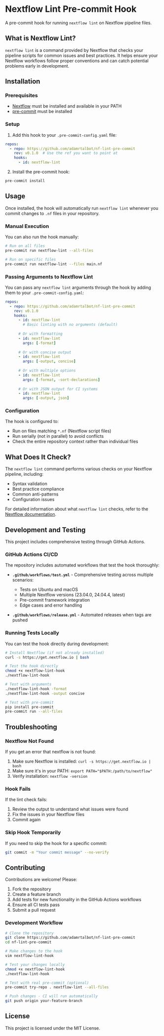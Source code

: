 # Nextflow Lint Pre-commit Hook

A pre-commit hook for running `nextflow lint` on Nextflow pipeline files.

## What is Nextflow Lint?

`nextflow lint` is a command provided by Nextflow that checks your pipeline scripts for common issues and best practices. It helps ensure your Nextflow workflows follow proper conventions and can catch potential problems early in development.

## Installation

### Prerequisites

- [Nextflow](https://www.nextflow.io/) must be installed and available in your PATH
- [pre-commit](https://pre-commit.com/) must be installed

### Setup

1. Add this hook to your `.pre-commit-config.yaml` file:

```yaml
repos:
  - repo: https://github.com/adamrtalbot/nf-lint-pre-commit
    rev: v0.1.0  # Use the ref you want to point at
    hooks:
      - id: nextflow-lint
```

2. Install the pre-commit hook:

```bash
pre-commit install
```

## Usage

Once installed, the hook will automatically run `nextflow lint` whenever you commit changes to `.nf` files in your repository.

### Manual Execution

You can also run the hook manually:

```bash
# Run on all files
pre-commit run nextflow-lint --all-files

# Run on specific files
pre-commit run nextflow-lint --files main.nf
```

### Passing Arguments to Nextflow Lint

You can pass any `nextflow lint` arguments through the hook by adding them to your `.pre-commit-config.yaml`:

```yaml
repos:
  - repo: https://github.com/adamrtalbot/nf-lint-pre-commit
    rev: v0.1.0
    hooks:
      - id: nextflow-lint
        # Basic linting with no arguments (default)
      
      # Or with formatting
      - id: nextflow-lint
        args: [-format]
        
      # Or with concise output
      - id: nextflow-lint
        args: [-output, concise]
        
      # Or with multiple options
      - id: nextflow-lint
        args: [-format, -sort-declarations]
        
      # Or with JSON output for CI systems
      - id: nextflow-lint
        args: [-output, json]
```

### Configuration

The hook is configured to:
- Run on files matching `*.nf` (Nextflow script files)
- Run serially (not in parallel) to avoid conflicts
- Check the entire repository context rather than individual files

## What Does It Check?

The `nextflow lint` command performs various checks on your Nextflow pipeline, including:
- Syntax validation
- Best practice compliance
- Common anti-patterns
- Configuration issues

For detailed information about what `nextflow lint` checks, refer to the [Nextflow documentation](https://www.nextflow.io/docs/latest/reference/cli.html#lint).

## Development and Testing

This project includes comprehensive testing through GitHub Actions.

### GitHub Actions CI/CD

The repository includes automated workflows that test the hook thoroughly:

- **`.github/workflows/test.yml`** - Comprehensive testing across multiple scenarios:
  - Tests on Ubuntu and macOS
  - Multiple Nextflow versions (23.04.0, 24.04.4, latest)
  - Pre-commit framework integration
  - Edge cases and error handling
  
- **`.github/workflows/release.yml`** - Automated releases when tags are pushed

### Running Tests Locally

You can test the hook directly during development:

```bash
# Install Nextflow (if not already installed)
curl -s https://get.nextflow.io | bash

# Test the hook directly
chmod +x nextflow-lint-hook
./nextflow-lint-hook

# Test with arguments
./nextflow-lint-hook -format
./nextflow-lint-hook -output concise

# Test with pre-commit
pip install pre-commit
pre-commit run --all-files
```

## Troubleshooting

### Nextflow Not Found

If you get an error that nextflow is not found:
1. Make sure Nextflow is installed: `curl -s https://get.nextflow.io | bash`
2. Make sure it's in your PATH: `export PATH="$PATH:/path/to/nextflow"`
3. Verify installation: `nextflow -version`

### Hook Fails

If the lint check fails:
1. Review the output to understand what issues were found
2. Fix the issues in your Nextflow files
3. Commit again

### Skip Hook Temporarily

If you need to skip the hook for a specific commit:

```bash
git commit -m "Your commit message" --no-verify
```

## Contributing

Contributions are welcome! Please:

1. Fork the repository
2. Create a feature branch
3. Add tests for new functionality in the GitHub Actions workflows
4. Ensure all CI tests pass
5. Submit a pull request

### Development Workflow

```bash
# Clone the repository
git clone https://github.com/adamrtalbot/nf-lint-pre-commit
cd nf-lint-pre-commit

# Make changes to the hook
vim nextflow-lint-hook

# Test your changes locally
chmod +x nextflow-lint-hook
./nextflow-lint-hook

# Test with real pre-commit (optional)
pre-commit try-repo . nextflow-lint --all-files

# Push changes - CI will run automatically
git push origin your-feature-branch
```

## License

This project is licensed under the MIT License. 